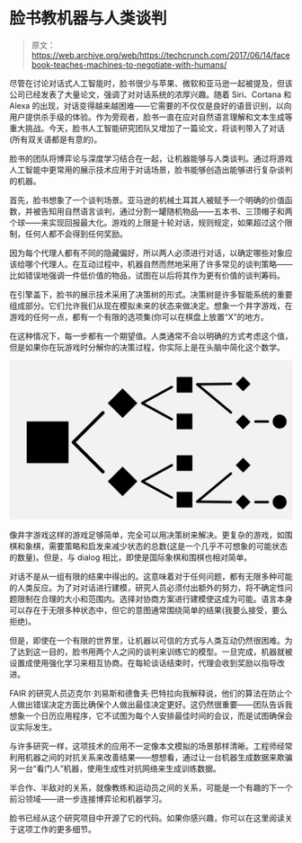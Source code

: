 # 脸书教机器与人类谈判 

> 原文：<https://web.archive.org/web/https://techcrunch.com/2017/06/14/facebook-teaches-machines-to-negotiate-with-humans/>

尽管在讨论对话式人工智能时，脸书很少与苹果、微软和亚马逊一起被提及，但该公司已经发表了大量论文，强调了对对话系统的浓厚兴趣。随着 Siri、Cortana 和 Alexa 的出现，对话变得越来越困难——它需要的不仅仅是良好的语音识别，以向用户提供杀手级的体验。作为旁观者，脸书一直在应对自然语言理解和文本生成等重大挑战。今天，脸书人工智能研究团队又增加了一篇论文，将谈判带入了对话(所有双关语都是有意的)。

脸书的团队将博弈论与深度学习结合在一起，让机器能够与人类谈判。通过将游戏人工智能中更常用的展示技术应用于对话场景，脸书能够创造出能够进行复杂谈判的机器。

首先，脸书想象了一个谈判场景。亚马逊的机械土耳其人被赋予一个明确的价值函数，并被告知用自然语言谈判，通过分割一罐随机物品——五本书、三顶帽子和两个球——来实现回报最大化。游戏的上限是十轮对话，规则规定，如果超过这个限制，任何人都不会得到任何奖励。

因为每个代理人都有不同的隐藏偏好，所以两人必须进行对话，以确定哪些对象应该给哪个代理人。在互动过程中，机器自然而然地采用了许多常见的谈判策略——比如错误地强调一件低价值的物品，试图在以后将其作为更有价值的谈判筹码。

在引擎盖下，脸书的展示技术采用了决策树的形式。决策树是许多智能系统的重要组成部分。它们允许我们从现在模拟未来的状态来做决定。想象一个井字游戏，在游戏的任何一点，都有一个有限的选项集(你可以在棋盘上放置“X”的地方。

在这种情况下，每一步都有一个期望值。人类通常不会以明确的方式考虑这个值，但是如果你在玩游戏时分解你的决策过程，你实际上是在头脑中简化这个数学。

![](img/dda4ae23fdb82d0b428f80a9135b4b0e.png)

像井字游戏这样的游戏足够简单，完全可以用决策树来解决。更复杂的游戏，如围棋和象棋，需要策略和启发来减少状态的总数(这是一个几乎不可想象的可能状态的数量)。但是，与 dialog 相比，即使是国际象棋和围棋也相对简单。

对话不是从一组有限的结果中得出的。这意味着对于任何问题，都有无限多种可能的人类反应。为了对对话进行建模，研究人员必须付出额外的努力，将不确定性问题限制在合理的大小和范围内。选择对协商方案进行建模使这成为可能。语言本身可以存在于无限多种状态中，但它的意图通常围绕简单的结果(我要么接受，要么拒绝)。

但是，即使在一个有限的世界里，让机器以可信的方式与人类互动仍然很困难。为了达到这一目的，脸书用两个人之间的谈判来训练它的模型。一旦完成，机器就被设置成使用强化学习来相互协商。在每轮谈话结束时，代理会收到奖励以指导改进。

FAIR 的研究人员迈克尔·刘易斯和德鲁夫·巴特拉向我解释说，他们的算法在防止个人做出错误决定方面比确保个人做出最佳决定更好。这仍然很重要——团队告诉我想象一个日历应用程序，它不试图为每个人安排最佳时间的会议，而是试图确保会议实际发生。

与许多研究一样，这项技术的应用不一定像本文模拟的场景那样清晰。工程师经常利用机器之间的对抗关系来改善结果——想想看，通过让一台机器生成数据来欺骗另一台“看门人”机器，使用生成性对抗网络来生成训练数据。

半合作、半敌对的关系，就像教练和运动员之间的关系，可能是一个有趣的下一个前沿领域——进一步连接博弈论和机器学习。

脸书已经从这个研究项目中开源了它的代码。如果你感兴趣，你可以在这里阅读关于这项工作的更多细节。